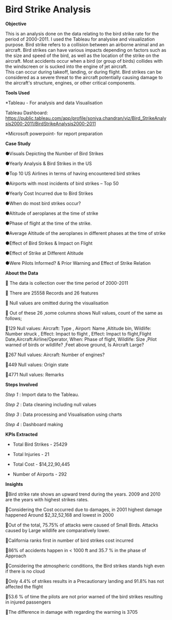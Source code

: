 # Bird Strike Analysis 
**Objective**

This is an analysis done on the data relating to the bird strike rate for the period of 2000-2011. I used the Tableau for analysise and visualization purpose.
Bird strike refers to a collision between an airborne animal and an aircraft. 
Bird strikes can have various impacts depending on factors such as the size and speed of the bird, as well as the location of the strike on the aircraft. 
Most accidents occur when a bird (or group of birds) collides with the windscreen or is sucked into the engine of jet aircraft.  
This can occur during takeoff, landing, or during flight. 
Bird strikes can be considered as a severe threat to the aircraft potentially causing damage to the aircraft's structure, engines, or other critical components. 

**Tools Used**

*Tableau - For analysis and data Visualisation

Tableau Dashboard: https://public.tableau.com/app/profile/soniya.chandran/viz/Bird_StrikeAnalysis2000-2011/BirdStrikeAnalysis2000-2011

*Microsoft powerpoint- for report preparation

**Case Study**

 ●Visuals Depicting the Number of Bird Strikes 
 
 ●Yearly Analysis & Bird Strikes in the US
 
 ●Top 10 US Airlines in terms of having encountered bird strikes
 
 ●Airports with most incidents of bird strikes – Top 50
 
 ●Yearly Cost Incurred due to Bird Strikes
 
 ●When do most bird strikes occur?
 
 ●Altitude of aeroplanes at the time of strike
 
 ●Phase of flight at the time of the strike.
 
 ●Average Altitude of the aeroplanes in different phases at the time of strike
 
 ●Effect of Bird Strikes & Impact on Flight
 
 ●Effect of Strike at Different Altitude
 
 ●Were Pilots Informed? & Prior Warning and Effect of Strike Relation

 **About the Data**
 
 The data is collection over the time period of 2000-2011

 There are 25558 Records and 26 features

 Null values are omitted during the visualisation

 Out of these 26 ,some columns shows Null values, count of the same as follows;

   129 Null values:  Aircraft: Type , Airport: Name ,Altitude bin, Wildlife: Number struck , Effect: Impact to flight , Effect: Impact to flight,Flight Date,Aircraft:Airline/Operator,                      When: Phase of flight, Wildlife: Size ,Pilot warned of birds or wildlife? ,Feet above ground, Is Aircraft Large?
   
   267 Null values: Aircraft: Number of engines?
   
   449 Null values: Origin state
   
   4771 Null values: Remarks

**Steps Involved**

  _Step 1_ : 
  Import data to the Tableau.
  
  _Step 2_ : 
  Data cleaning including null values
  
  _Step 3_ : 
  Data processing and Visualisation using charts
  
  _Step 4_ : 
  Dashboard making

**KPIs Extracted**

 * Total Bird Strikes - 25429
   
 * Total Injuries - 21
   
 * Total Cost - $14,22,90,445
   
 * Number of Airports - 292

**Insights**

 Bird strike rate shows an upward trend during the years. 2009 and 2010 are the years  with highest strikes rates. 
 
 Considering the Cost occurred due to damages, in 2001 highest damage happened Around $2,32,52,168 and lowest in 2000
 
 Out of the total, 75.75% of attacks were caused of Small Birds. Attacks caused by Large wildlife are comparatively lower.
 
 California ranks first in number of bird strikes cost incurred
 
 86% of accidents happen in < 1000 ft and 35.7 % in the phase of Approach
 
 Considering the atmospheric conditions, the Bird strikes stands high even if there is no cloud
 
 Only 4.4% of strikes results in a Precautionary landing and 91.8% has not affected the flight
 
 53.6 % of time the pilots are not prior warned of the bird strikes resulting in injured passengers
 
 The difference in damage with regarding the warning is 3705




